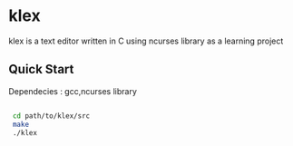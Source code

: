 # klex
klex is a text editor written in C using ncurses library as a learning project

## Quick Start

Dependecies : gcc,ncurses library

```sh

 cd path/to/klex/src
 make
 ./klex

```

